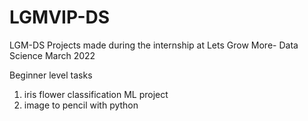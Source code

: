 # LGMVIP-DS
LGM-DS
Projects made during the internship at Lets Grow More- Data Science March 2022

Beginner level tasks
1. iris flower classification ML project
2. image to pencil with python
